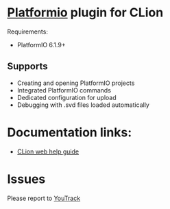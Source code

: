 [Platformio](https://platformio.org/) plugin for CLion
=====

Requirements:
 * PlatformIO 6.1.9+

Supports
---
 * Creating and opening PlatformIO projects</li>
 * Integrated PlatformIO commands</li>
 * Dedicated configuration for upload</li>
 * Debugging with .svd files loaded automatically</li>
 
Documentation links:
===
 * [CLion web help guide](https://www.jetbrains.com/help/clion/platformio.html)
<!-- todo enable when updated
<p><a href="https://docs.platformio.org/en/latest/integration/ide/clion.html">PlatformIO CLion guide</a></p>
-->

Issues
===
Please report to [YouTrack](https://youtrack.jetbrains.com/newIssue?project=CPP&c=Subsystem%20Embedded&c=tag%20platformio)